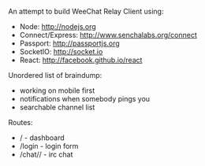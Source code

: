An attempt to build WeeChat Relay Client using:

 - Node: http://nodejs.org
 - Connect/Express: http://www.senchalabs.org/connect
 - Passport: http://passportjs.org
 - SocketIO: http://socket.io
 - React: http://facebook.github.io/react


Unordered list of braindump:

 - working on mobile first
 - notifications when somebody pings you
 - searchable channel list


Routes:

 - / - dashboard
 - /login - login form
 - /chat/<server>/<channel> - irc chat
